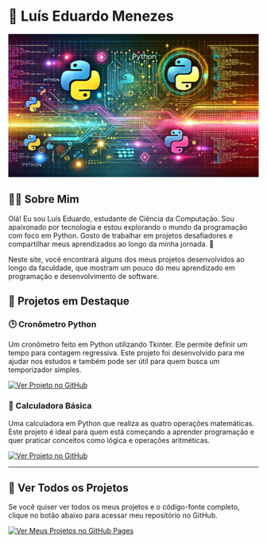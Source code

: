 # 🐍 Luís Eduardo Menezes

![Imagem de Apresentação](https://github.com/oTalDoWaaase/meus-projetos/blob/main/assets/banner.png)

## 🧑‍💻 Sobre Mim
Olá! Eu sou Luís Eduardo, estudante de Ciência da Computação. Sou apaixonado por tecnologia e estou explorando o mundo da programação com foco em Python. Gosto de trabalhar em projetos desafiadores e compartilhar meus aprendizados ao longo da minha jornada. 🚀

Neste site, você encontrará alguns dos meus projetos desenvolvidos ao longo da faculdade, que mostram um pouco do meu aprendizado em programação e desenvolvimento de software.

## 🚀 Projetos em Destaque

### 🕒 Cronômetro Python
Um cronômetro feito em Python utilizando Tkinter. Ele permite definir um tempo para contagem regressiva. Este projeto foi desenvolvido para me ajudar nos estudos e também pode ser útil para quem busca um temporizador simples.

[![Ver Projeto no GitHub](https://img.shields.io/badge/Ver_Projeto-GitHub-blue?style=for-the-badge&logo=github)](https://github.com/oTalDoWaaase/meus-projetos/tree/main/cronometro_python)

### 🔢 Calculadora Básica
Uma calculadora em Python que realiza as quatro operações matemáticas. Este projeto é ideal para quem está começando a aprender programação e quer praticar conceitos como lógica e operações aritméticas.

[![Ver Projeto no GitHub](https://img.shields.io/badge/Ver_Projeto-GitHub-blue?style=for-the-badge&logo=github)](https://github.com/oTalDoWaaase/meus-projetos/tree/main/introducao_python)

---

## 📂 Ver Todos os Projetos
Se você quiser ver todos os meus projetos e o código-fonte completo, clique no botão abaixo para acessar meu repositório no GitHub.

[![Ver Meus Projetos no GitHub Pages](https://img.shields.io/badge/Ver_Projetos-GitHub_Pages-blue?style=for-the-badge&logo=github)](https://otaldowaaase.github.io/meus-projetos/)
